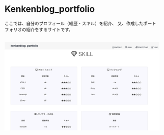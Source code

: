 # Kenkenblog_portfolio
ここでは、自分のプロフィール（経歴・スキル）を紹介、
又、作成したポートフォリオの紹介をするサイトです。<br><br>


![alt text](./img/Kenkenblog_portfolio.jpeg)
